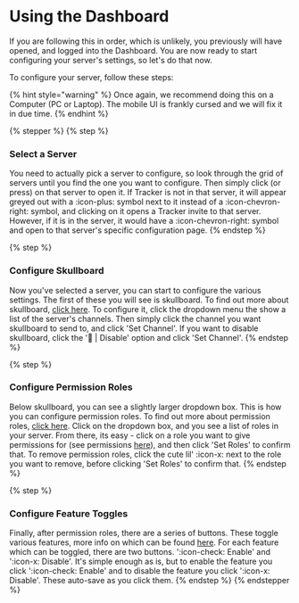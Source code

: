 # Using the Dashboard

If you are following this in order, which is unlikely, you previously will have opened, and logged into the Dashboard. You are now ready to start configuring your server's settings, so let's do that now.

To configure your server, follow these steps:

{% hint style="warning" %}
Once again, we recommend doing this on a Computer (PC or Laptop). The mobile UI is frankly cursed and we will fix it in due time.
{% endhint %}

{% stepper %}
{% step %}
### Select a Server

You need to actually pick a server to configure, so look through the grid of servers until you find the one you want to configure. Then simply click (or press) on that server to open it. If Tracker is not in that server, it will appear greyed out with a :icon-plus: symbol next to it instead of a :icon-chevron-right: symbol, and clicking on it opens a Tracker invite to that server. However, if it is in the server, it would have a :icon-chevron-right: symbol and open to that server's specific configuration page.
{% endstep %}

{% step %}
### Configure Skullboard

Now you've selected a server, you can start to configure the various settings. The first of these you will see is skullboard. To find out more about skullboard, <a href="https://docs.trackerbot.xyz/features/skullboard" class="button secondary">click here</a>. To configure it, click the dropdown menu the show a list of the server's channels. Then simply click the channel you want skullboard to send to, and click 'Set Channel'. If you want to disable skullboard, click the '🚫 | Disable' option and click 'Set Channel'.
{% endstep %}

{% step %}
### Configure Permission Roles

Below skullboard, you can see a slightly larger dropdown box. This is how you can configure permission roles. To find out more about permission roles, <a href="https://docs.trackerbot.xyz/features/permroles" class="button secondary">click here</a>. Click on the dropdown box, and you see a list of roles in your server. From there, its easy - click on a role you want to give permissions for (see permissions <a href="https://docs.trackerbot.xyz/features/permroles" class="button secondary">here</a>), and then click 'Set Roles' to confirm that. To remove permission roles, click the cute lil' :icon-x: next to the role you want to remove, before clicking 'Set Roles' to confirm that.
{% endstep %}

{% step %}
### Configure Feature Toggles

Finally, after permission roles, there are a series of buttons. These toggle various features, more info on which can be found <a href="https://docs.trackerbot.xyz/features/toggles" class="button secondary">here</a>. For each feature which can be toggled, there are two buttons. ':icon-check: Enable' and ':icon-x: Disable'. It's simple enough as is, but to enable the feature you click ':icon-check: Enable' and to disable the feature you click ':icon-x: Disable'. These auto-save as you click them.
{% endstep %}
{% endstepper %}
